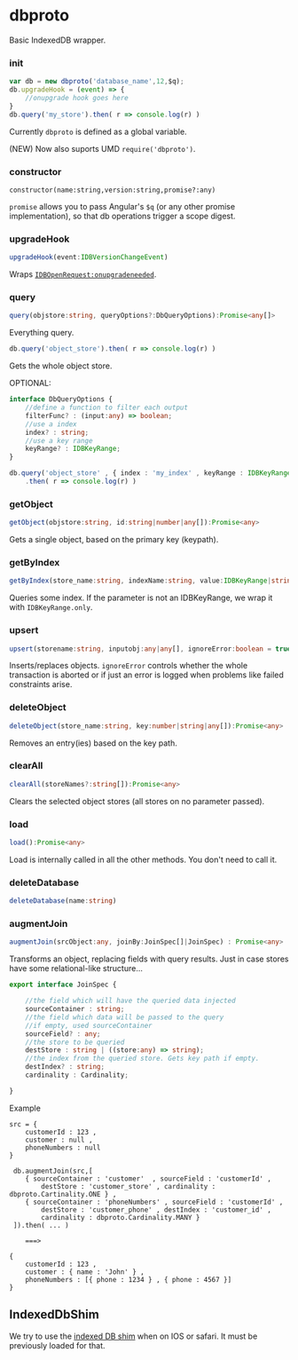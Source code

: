 # dbproto

Basic IndexedDB wrapper.

### init

```javascript
var db = new dbproto('database_name',12,$q);
db.upgradeHook = (event) => {
	//onupgrade hook goes here
}
db.query('my_store').then( r => console.log(r) )
```

Currently `dbproto` is defined as a global variable.

(NEW) Now also suports UMD `require('dbproto')`.

### constructor

	constructor(name:string,version:string,promise?:any)

`promise` allows you to pass Angular's `$q` (or any other promise implementation), so that db operations trigger a scope digest.

### upgradeHook

```typescript
upgradeHook(event:IDBVersionChangeEvent)
```
 
Wraps [`IDBOpenRequest:onupgradeneeded`](https://developer.mozilla.org/en-US/docs/Web/API/IDBOpenDBRequest/onupgradeneeded).

### query

```typescript
query(objstore:string, queryOptions?:DbQueryOptions):Promise<any[]>
```

Everything query.
 
```typescript
db.query('object_store').then( r => console.log(r) )
```
	 
Gets the whole object store.

OPTIONAL:

```typescript
interface DbQueryOptions {
	//define a function to filter each output
	filterFunc? : (input:any) => boolean;
	//use a index
	index? : string;
	//use a key range
	keyRange? : IDBKeyRange;
}
```

```typescript
db.query('object_store' , { index : 'my_index' , keyRange : IDBKeyRange.only(123) })
	.then( r => console.log(r) )
```

### getObject

```typescript
getObject(objstore:string, id:string|number|any[]):Promise<any>
```

Gets a single object, based on the primary key (keypath).


### getByIndex

```typescript
getByIndex(store_name:string, indexName:string, value:IDBKeyRange|string|number|string[]|number[]):Promise<any[]>
```

Queries some index. If the parameter is not an IDBKeyRange, we wrap it with `IDBKeyRange.only`.

### upsert

```typescript
upsert(storename:string, inputobj:any|any[], ignoreError:boolean = true):Promise<any>
```

Inserts/replaces objects. `ignoreError` controls whether the whole transaction is aborted
or if just an error is logged when problems like failed constraints arise.


### deleteObject

```typescript
deleteObject(store_name:string, key:number|string|any[]):Promise<any>
```

Removes an entry(ies) based on the key path.

### clearAll

```typescript
clearAll(storeNames?:string[]):Promise<any>
```

Clears the selected object stores (all stores on no parameter passed).


### load

```typescript
load():Promise<any>
```

Load is internally called in all the other methods. You don't need to call it.


### deleteDatabase

```typescript
deleteDatabase(name:string)
```


### augmentJoin

```typescript
augmentJoin(srcObject:any, joinBy:JoinSpec[]|JoinSpec) : Promise<any>
```

Transforms an object, replacing fields with query results. Just in case stores have
some relational-like structure...

```typescript
export interface JoinSpec {

    //the field which will have the queried data injected
    sourceContainer : string;
    //the field which data will be passed to the query
    //if empty, used sourceContainer
    sourceField? : any;
    //the store to be queried
    destStore : string | ((store:any) => string);
    //the index from the queried store. Gets key path if empty.
    destIndex? : string;
    cardinality : Cardinality;

}
```

Example
```
src = {
	customerId : 123 ,
	customer : null ,
	phoneNumbers : null
}

 db.augmentJoin(src,[
 	{ sourceContainer : 'customer'  , sourceField : 'customerId' ,
 		destStore : 'customer_store' , cardinality : dbproto.Cartinality.ONE } ,
 	{ sourceContainer : 'phoneNumbers' , sourceField : 'customerId' , 
 		destStore : 'customer_phone' , destIndex : 'customer_id' , 
 		cardinality : dbproto.Cardinality.MANY }
 ]).then( ... )

 	===>

{
	customerId : 123 ,
	customer : { name : 'John' } ,
	phoneNumbers : [{ phone : 1234 } , { phone : 4567 }]
}
```

## IndexedDbShim

We try to use the [indexed DB shim](https://github.com/axemclion/IndexedDBShim)
when on IOS or safari. It must be previously loaded for that.
